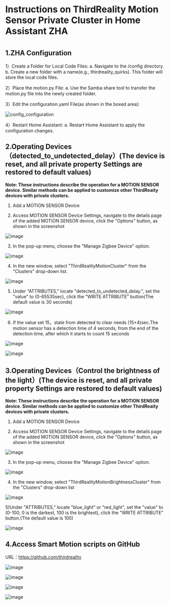 # Instructions on ThirdReality Motion Sensor Private Cluster in Home Assistant ZHA

#
## 1.ZHA Configuration

1）Create a Folder for Local Code Files:
a. Navigate to the /config directory.
b. Create a new folder with a name(e.g., thirdreality_quirks). This folder will store the local code files.

2）Place the motion.py File:
a. Use the Samba share tool to transfer the motion.py file into the newly created folder.

3）Edit the configuration.yaml File(as shown in the boxed area):

![config_configuration](assets/motion/1.png)

4）Restart Home Assistant:
a. Restart Home Assistant to apply the configuration changes.

## 2.Operating Devices（detected_to_undetected_delay）(The device is reset, and all private property Settings are restored to default values)

**Note: These instructions describe the operation for a MOTION SENSOR device. Similar methods can be applied to customize other ThirdReaity devices with private clusters.**

1) Add a MOTION SENSOR Device

2) Access MOTION SENSOR Device Settings, navigate to the details page of the added MOTION SENSOR device, click the "Options" button, as shown in the screenshot

![image](assets/motion/2.png)

3) In the pop-up menu, choose the "Manage Zigbee Device" option.

![image](assets/motion/3.png)

4) In the new window, select "ThirdRealityMotionCluster" from the "Clusters" drop-down list.

![image](assets/motion/4.png)

5) Under "ATTRIBUTES," locate "detected_to_undetected_delay.", set the "value" to (0-65535sec), click the "WRITE ATTRIBUTE" button(The default value is 30 seconds)

![image](assets/motion/5.png)

6) If the value set 15，state from detected to clear needs (15+4)sec.The motion sensor has a detection time of 4 seconds, from the end of the detection time, after which it starts to count 15 seconds

![image](assets/motion/6.png)

![image](assets/motion/7.png)

## 3.Operating Devices（Control the brightness of the light）(The device is reset, and all private property Settings are restored to default values)

**Note: These instructions describe the operation for a MOTION SENSOR device. Similar methods can be applied to customize other ThirdReaity devices with private clusters.**

1) Add a MOTION SENSOR Device

2) Access MOTION SENSOR Device Settings, navigate to the details page of the added MOTION SENSOR device, click the "Options" button, as shown in the screenshot

![image](assets/motion/2.png)

3) In the pop-up menu, choose the "Manage Zigbee Device" option.

![image](assets/motion/3.png)

4) In the new window, select "ThirdRealityMotionBrightnessCluster" from the "Clusters" drop-down list

![image](assets/motion/12.png)

5)Under "ATTRIBUTES," locate "blue_light" or "red_light", set the "value" to (0-100,    0 is the darkest, 100 is the brightest), click the "WRITE ATTRIBUTE" button.(The default value is 100)

![image](assets/motion/13.png)

## 4.Access Smart Motion scripts on GitHub

URL：https://github.com/thirdreality

![image](assets/motion/8.png)

![image](assets/motion/9.png)

![image](assets/motion/10.png)

![image](assets/motion/11.png)


